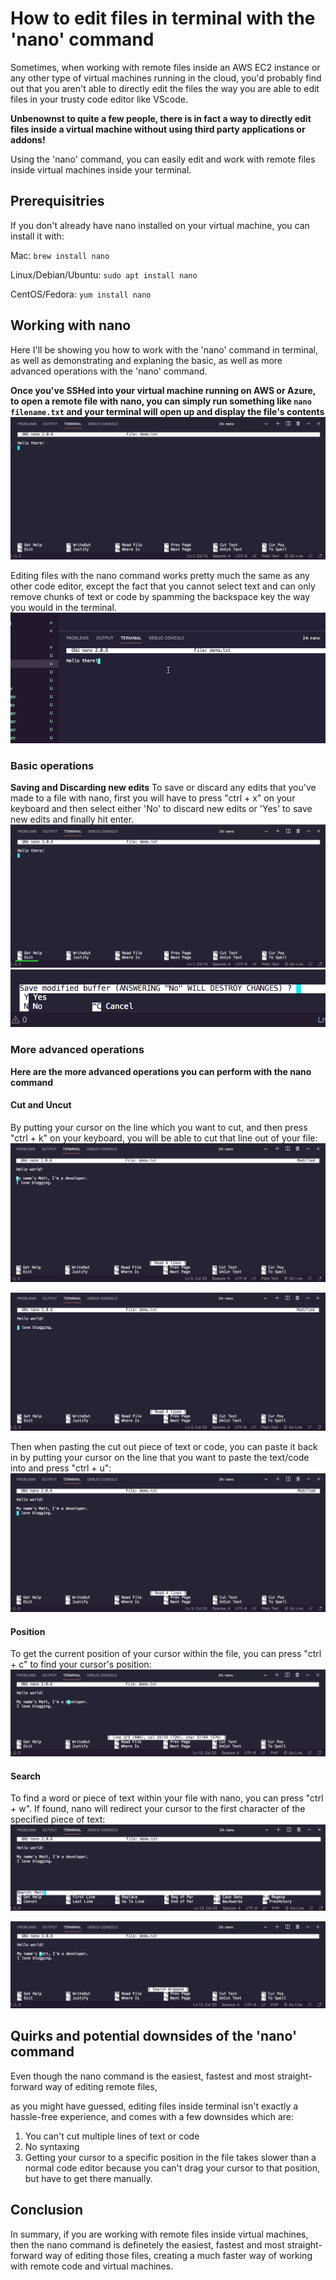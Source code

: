 # How to edit files in terminal with the 'nano' command

Sometimes, when working with remote files inside an AWS EC2 instance or any other type of virtual machines running in the cloud, 
you'd probably find out that you aren't able to directly edit the files the way you are able to edit files in your trusty code editor like VScode.

**Unbenownst to quite a few people, there is in fact a way to directly edit files inside a virtual machine without using third party applications or addons!**

Using the 'nano' command, you can easily edit and work with remote files inside virtual machines inside your terminal. 

## Prerequisitries
If you don't already have nano installed on your virtual machine, you can install it with:

Mac: `brew install nano`

Linux/Debian/Ubuntu: `sudo apt install nano`

CentOS/Fedora: `yum install nano`

## Working with nano

Here I'll be showing you how to work with the 'nano' command in terminal, as well as demonstrating and explaning the basic, as well as more advanced operations with the 'nano' command.


**Once you've SSHed into your virtual machine running on AWS or Azure, to open a remote file with nano, you can simply run something like `nano filename.txt` and your terminal will open up and display the file's contents**
![The nano command](https://github.com/MattNikonorov/ATA-interview-blog_post/blob/main/nanodemo.png)


Editing files with the nano command works pretty much the same as any other code editor, except the fact that you cannot select text and can only remove chunks of text or code by spamming the backspace key the way you would in the terminal.
![Editing with nano](https://github.com/MattNikonorov/ATA-interview-blog_post/blob/main/nanoediting.gif)

### Basic operations
**Saving and Discarding new edits**
To save or discard any edits that you've made to a file with nano, first you will have to press "ctrl + x" on your keyboard and then select either 'No' to discard new edits or 'Yes' to save new edits and finally hit enter.
![Exit](https://github.com/MattNikonorov/ATA-interview-blog_post/blob/main/nanodemo2.png)
![Yes or No](https://github.com/MattNikonorov/ATA-interview-blog_post/blob/main/nanodemo3.png)

### More advanced operations
**Here are the more advanced operations you can perform with the nano command**

#### Cut and Uncut
By putting your cursor on the line which you want to cut, and then press "ctrl + k" on your keyboard, you will be able to cut that line out of your file:
![ctrl + k](https://github.com/MattNikonorov/ATA-interview-blog_post/blob/main/ctrlk.png)

![cut out piece of text](https://github.com/MattNikonorov/ATA-interview-blog_post/blob/main/cutout.png)

Then when pasting the cut out piece of text or code, you can paste it back in by putting your cursor on the line that you want to paste the text/code into and press "ctrl + u":
![ctrl + u](https://github.com/MattNikonorov/ATA-interview-blog_post/blob/main/ctrlu.png)

#### Position
To get the current position of your cursor within the file, you can press "ctrl + c" to find your cursor's position:
![ctrl + c](https://github.com/MattNikonorov/ATA-interview-blog_post/blob/main/ctrlc.png)


#### Search
To find a word or piece of text within your file with nano, you can press "ctrl + w". If found, nano will redirect your cursor to the first character of the specified piece of text:
![ctrl + W](https://github.com/MattNikonorov/ATA-interview-blog_post/blob/main/ctrlw.png)

![Position of "Matt"](https://github.com/MattNikonorov/ATA-interview-blog_post/blob/main/Mattpos.png)


## Quirks and potential downsides of the 'nano' command

Even though the nano command is the easiest, fastest and most straight-forward way of editing remote files,

as you might have guessed, editing files inside terminal isn't exactly a hassle-free experience, and comes with a few downsides which are:

1. You can't cut multiple lines of text or code
2. No syntaxing
3. Getting your cursor to a specific position in the file takes slower than a normal code editor because you can't drag your cursor to that position, but have to get there manually.


## Conclusion

In summary, if you are working with remote files inside virtual machines, then the nano command is definetely the easiest, fastest and most straight-forward way of editing those files, creating a much faster way of working with remote code and virtual machines.

